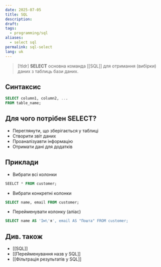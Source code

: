```yaml
---
date: 2025-07-05
title: SQL
description: 
draft: 
tags:
  - programming/sql
aliases:
  - select sql
permalink: sql-select
lang: uk
---
```


> [!tldr]
> **SELECT** основна команда [[SQL]] для отримання (вибірки) даних з таблиць бази даних.

## Синтаксис

```sql
SELECT column1, column2, ...
FROM table_name;
```

## Для чого потрібен SELECT?

- Переглянути, що зберігається у таблиці
- Створити звіт даних
- Проаналізуавти інформацію
- Отримати дані для додатків

## Приклади

 - Вибрати всі колонки

```sql
SEELCT * FROM customer;
```

-   Вибрати конкретні колонки

```sql
SELECT name, email FROM customer;
```

- Перейменувати колонку (аліас)

```sql
SELECT name AS 'Ім\'я', email AS "Пошта" FROM customer;
```

## Див. також

- [[SQL]]
- [[Перейменування назв у SQL]]
- [[Фільтрація результатів у SQL]]